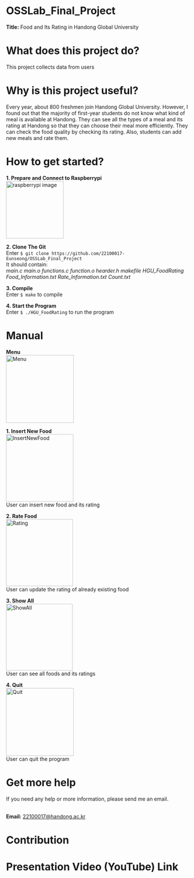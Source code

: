 # OSSLab_Final_Project
**Title:** Food and Its Rating in Handong Global University

# What does this project do? 
This project collects data from users

# Why is this project useful? 
Every year, about 800 freshmen join Handong Global University. 
However, I found out that the majority of first-year students do not know what kind of meal is available at Handong.
They can see all the types of a meal and its rating at Handong so that they can choose their meal more efficiently. They can check the food quality by checking its rating. 
Also, students can add new meals and rate them. 

# How to get started?
**1. Prepare and Connect to Raspberrypi**
<br><img width="157" alt="raspberrypi image" src="https://user-images.githubusercontent.com/103619332/171323196-6655ab29-52c5-410a-8bee-326044effe7e.png">

**2. Clone The Git**
<br/>    Enter `$ git clone https://github.com/22100017-Eunseong/OSSLab_Final_Project`
<br/>    It should contain: 
<br/>    *main.c main.o functions.c function.o hearder.h makefile HGU_FoodRating 
<br/>    Food_Information.txt Rate_Information.txt Count.txt*

**3. Compile**
<br>    Enter `$ make` to compile

**4. Start the Program**
<br/>    Enter `$ ./HGU_FoodRating` to run the program


# Manual
**Menu**
<br/>    <img width="185" alt="Menu" src="https://user-images.githubusercontent.com/103619332/171324330-e157ea65-06ea-4a9c-9223-1ff723eecc5d.png">

**1. Insert New Food**
<br/>    <img width="184" alt="InsertNewFood" src="https://user-images.githubusercontent.com/103619332/171324675-41329428-da00-46dd-b339-36324842f6e6.png">
<br/>    User can insert new food and its rating


**2. Rate Food**
<br/>    <img width="183" alt="Rating" src="https://user-images.githubusercontent.com/103619332/171324624-dbbd14cd-6bb6-4835-bbca-481f015c3d3f.png">
<br/>    User can update the rating of already existing food


**3. Show All**
<br/>    <img width="182" alt="ShowAll" src="https://user-images.githubusercontent.com/103619332/171324666-59eddf1a-adc8-4da9-a645-59e7d770fad0.png">
<br/>    User can see all foods and its ratings

**4. Quit**
<br/>    <img width="185" alt="Quit" src="https://user-images.githubusercontent.com/103619332/171324611-2f01512c-426c-4006-974f-ac85c2a7d3f9.png">
<br/>    User can quit the program

# Get more help
If you need any help or more information, please send me an email.

<br/>    **Email:** 22100017@handong.ac.kr

# Contribution

# Presentation Video (YouTube) Link

